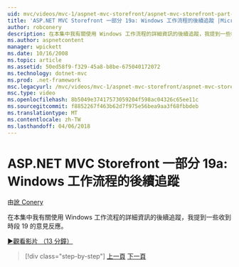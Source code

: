 ```yaml
---
uid: mvc/videos/mvc-1/aspnet-mvc-storefront/aspnet-mvc-storefront-part-19a-windows-workflow-followup
title: 'ASP.NET MVC Storefront 一部分 19a: Windows 工作流程的後續追蹤 |Microsoft 文件'
author: robconery
description: 在本集中我有關使用 Windows 工作流程的詳細資訊的後續追蹤，我提到一些收到時段 19 的意見反應。
ms.author: aspnetcontent
manager: wpickett
ms.date: 10/16/2008
ms.topic: article
ms.assetid: 50ed58f9-f329-45a8-b8be-675040172072
ms.technology: dotnet-mvc
ms.prod: .net-framework
msc.legacyurl: /mvc/videos/mvc-1/aspnet-mvc-storefront/aspnet-mvc-storefront-part-19a-windows-workflow-followup
msc.type: video
ms.openlocfilehash: 8b5049e37417573059204f598ac04326c65ee11c
ms.sourcegitcommit: f8852267f463b62d7f975e56bea9aa3f68fbbdeb
ms.translationtype: MT
ms.contentlocale: zh-TW
ms.lasthandoff: 04/06/2018
---
```

<a name="aspnet-mvc-storefront-part-19a-windows-workflow-followup"></a>ASP.NET MVC Storefront 一部分 19a: Windows 工作流程的後續追蹤
====================
由[訛 Conery](https://github.com/robconery)

在本集中我有關使用 Windows 工作流程的詳細資訊的後續追蹤，我提到一些收到時段 19 的意見反應。

[&#9654;觀看影片 （13 分鐘）](https://channel9.msdn.com/Blogs/ASP-NET-Site-Videos/aspnet-mvc-storefront-part-19a-windows-workflow-followup)

> [!div class="step-by-step"]
> [上一頁](aspnet-mvc-storefront-part-19-processing-orders-with-windows-workflow.md)
> [下一頁](aspnet-mvc-storefront-part-20-logging.md)
